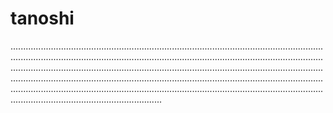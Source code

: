 # tanoshi
........................................................................................................................................................................................................................................................................................................................................................................................................................................................................................................................................................................................................................................................................................................